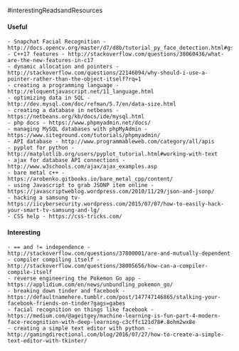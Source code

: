 #interestingReadsandResources

#### Useful 
	- Snapchat Facial Recognition - http://docs.opencv.org/master/d7/d8b/tutorial_py_face_detection.html#gsc.tab=0
	- C++17 features - http://stackoverflow.com/questions/38060436/what-are-the-new-features-in-c17
	- dynamic allocation and pointers - http://stackoverflow.com/questions/22146094/why-should-i-use-a-pointer-rather-than-the-object-itself?rq=1
	- creating a programming language - http://eloquentjavascript.net/11_language.html
	- optimizing data in SQL - http://dev.mysql.com/doc/refman/5.7/en/data-size.html
	- creating a database in netbeans - https://netbeans.org/kb/docs/ide/mysql.html
	- php docs - https://www.phpmyadmin.net/docs/
	- managing MySQL databases with phpMyAdmin - https://www.siteground.com/tutorials/phpmyadmin/
	- API database - http://www.programmableweb.com/category/all/apis
	- pyplot for python - http://matplotlib.org/users/pyplot_tutorial.html#working-with-text
	- ajax for database API connections - http://www.w3schools.com/ajax/ajax_examples.asp
	- bare metal c++ - https://arobenko.gitbooks.io/bare_metal_cpp/content/
	- using Javascript to grab JSONP item online - https://javascriptweblog.wordpress.com/2010/11/29/json-and-jsonp/
	- hacking a samsung tv- https://iicybersecurity.wordpress.com/2015/07/07/how-to-easily-hack-your-smart-tv-samsung-and-lg/
	- CSS help - https://css-tricks.com/
	
#### Interesting
	- == and != independence - http://stackoverflow.com/questions/37800001/are-and-mutually-dependent
	- compiler compiling itself - http://stackoverflow.com/questions/38005656/how-can-a-compiler-compile-itself
	- reverse engineering the Pokemon Go app - https://applidium.com/en/news/unbundling_pokemon_go/
	- breaking down tinder and facebook - https://defaultnamehere.tumblr.com/post/147747146865/stalking-your-facebook-friends-on-tinder?gags=gabes
	- facial recognition on things like facebook - https://medium.com/@ageitgey/machine-learning-is-fun-part-4-modern-face-recognition-with-deep-learning-c3cffc121d78#.8ohm2wx8e
	- creating a simple text editor with python - http://gamingdirectional.com/blog/2016/07/27/how-to-create-a-simple-text-editor-with-tkinter/

